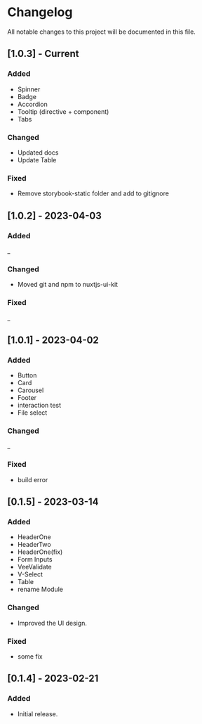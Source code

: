 # Changelog

All notable changes to this project will be documented in this file.

## [1.0.3] - Current
### Added
- Spinner
- Badge
- Accordion
- Tooltip (directive + component)
- Tabs
### Changed
- Updated docs
- Update Table
### Fixed
- Remove storybook-static folder and add to gitignore

## [1.0.2] - 2023-04-03
### Added
_
### Changed
- Moved git and npm to nuxtjs-ui-kit
### Fixed
_

## [1.0.1] - 2023-04-02
### Added
- Button
- Card
- Carousel
- Footer
- interaction test
- File select
### Changed
_
### Fixed
- build error

## [0.1.5] - 2023-03-14
### Added
- HeaderOne
- HeaderTwo
- HeaderOne(fix)
- Form Inputs
- VeeValidate
- V-Select
- Table
- rename Module
### Changed
- Improved the UI design.
### Fixed
- some fix

## [0.1.4] - 2023-02-21
### Added
- Initial release.

